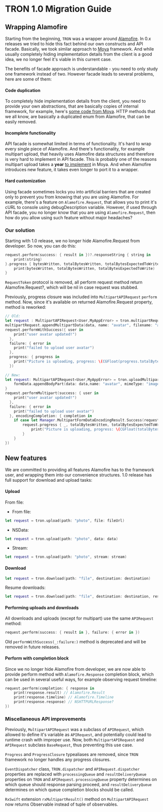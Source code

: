 # TRON 1.0 Migration Guide

## Wrapping Alamofire

Starting from the beginning, `TRON` was a wrapper around [Alamofire](https://github.com/Alamofire/Alamofire). In 0.x releases we tried to hide this fact behind our own constructs and API facade. Basically, we took similar approach to [Moya](https://github.com/Moya/Moya) framework. And while usually completely hiding implementation details from the client is a good idea, we no longer feel it's viable in this current case.

The benefits of facade approach is understandable - you need to only study one framework instead of two. However facade leads to several problems, here are some of them:

#### Code duplication

To completely hide implementation details from the client, you need to provide your own abstractions, that are basically copies of internal framework, for example, here's [some code from Moya](https://github.com/Moya/Moya/blob/72251f8910071568c626a61ad587367a1afb1e49/Source/Moya.swift#L8-L10). HTTP methods that we all know, are basically a duplicated enum from Alamofire, that can be easily removed.

#### Incomplete functionality

API facade is somewhat limited in terms of functionality. It's hard to wrap every single piece of Alamofire. And there's functionality, for example multipart upload, that heavily uses Alamofire data structures and therefore is very hard to implement in API facade. This is probably one of the reasons multipart upload takes a **year** [to implement](https://github.com/Moya/Moya/issues/114) in Moya. And when Alamofire introduces new feature, it takes even longer to port it to a wrapper.

#### Hard customization

Using facade sometimes locks you into artificial barriers that are created only to prevent you from knowing that you are using Alamofire. For example, there's a feature on `Alamofire.Request`, that allows you to print it's cURL to console using debugDescription variable. However, if used through API facade, you no longer know that you are using `Alamofire.Request`, then how do you allow using such feature without major headaches?

### Our solution

Starting with 1.0 release, we no longer hide Alamofire.Request from developer. So now, you can do this:

```swift
request.perform(success: { result in })?.responseString { string in
    print(string)
}.progress { bytesWritten, totalBytesWritten, totalBytesExpectedToWrite in
    print(bytesWritten, totalBytesWritten, totalBytesExpectedToWrite)
}
```

`RequestToken` protocol is removed, all perform request method return Alamofire.Request?, which will be nil in case request was stubbed.

Previously, progress closure was included into `MultipartAPIRequest` `perform` method. Now, since it's available on returned Alamofire.Request property, method is reworked:

```swift
// Old:
let request : MultipartAPIRequest<User,MyAppError> = tron.multipartRequest(path: "profile")
multipartRequest.appendMultipartData(data, name: "avatar", filename: "avatar.jpg", mimeType: "image/jpeg")
request.performWithSuccess({ user in
    print("user avatar updated!")
  },
  failure: { error in
    print("failed to upload user avatar")
  },
  progress: { progress in
    print("Picture is uploading, progress: \(CGFloat(progress.totalBytesWritten) / CGFloat(progress.totalBytesExpectedToWrite))")
  })
  
// New:
let request: MultipartAPIRequest<User,MyAppError> = tron.uploadMultipart(path: "profile") { formData in 
    formData.appendBodyPart(data: data,name: "avatar", mimeType: "image/jpeg")
}
request.performMultipart(success: { user in 
    print("user avatar updated!")
  },
  failure: { error in
    print("failed to upload user avatar")
  }, encodingCompletion: { completion in
    if case let Manager.MultipartFormDataEncodingResult.Success(request,_,_) = completion {
        request.progress { _, totalBytesWritten, totalBytesExpectedToWrite in
            print("Picture is uploading, progress: \(CGFloat(totalBytesWritten) / CGFloat(totalBytesExpectedToWrite))")
        }
    }
})
```

## New features

We are committed to providing all features Alamofire has to the framework user, and wrapping them into our convenience structures. 1.0 release has full support for download and upload tasks:

#### Upload

From file:

* From file:

```swift
let request = tron.upload(path: "photo", file: fileUrl)
```

* NSData:

```swift
let request = tron.upload(path: "photo", data: data)
```

* Stream:

```swift
let request = tron.upload(path: "photo", stream: stream)
```

#### Download

```swift
let request = tron.download(path: "file", destination: destination)
```

Resume downloads:

```swift
let request = tron.download(path: "file", destination: destination, resumingFromData: data)
```

#### Performing uploads and downloads

All downloads and uploads (except for multipart) use the same `APIRequest` method:

```swift
request.perform(success: { result in }, failure: { error in })
```

Old `performWithSuccess(_:failure:)` method is deprecated and will be removed in future releases.

#### Perform with completion block

Since we no longer hide Alamofire from developer, we are now able to provide perform method with `Alamofire.Response` completion block, which can be used in several useful ways, for example observing request timeline:

```swift
request.perform(completion: { response in 
    print(response.result) // Alamofire.Result
    print(response.timeline) // Alamofire.Timeline
    print(response.response) // NSHTTPURLResponse?
})
```

### Miscellaneous API improvements

Previously, `MultipartAPIRequest` was a subclass of `APIRequest`, which allowed to define it's variable as `APIRequest`, and potentially could lead to runtime crash with improper use. Now, both `MultipartAPIRequest` and `APIRequest` subclass `BaseRequest`, thus preventing this use case.

`Progress` and `ProgressClosure` typealiases are removed, since `TRON` framework no longer handles any progress closures.

`EventDispatcher` class, `TRON.dispatcher` and `APIRequest.dispatcher` properties are replaced with `processingQueue` and `resultDeliveryQueue` properties on `TRON` and `APIRequest`. `processingQueue` property determines on which queue should response parsing proceed, and `resultDeliveryQueue` determines on which queue completion blocks should be called.

`RxSwift` extension `rxMultipartResult()` method on `MultipartAPIRequest` now returns Observable<ModelType> instead of tuple of observables.

